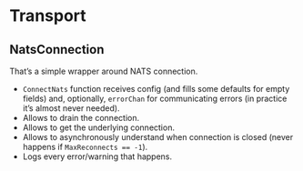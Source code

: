 # Transport

## NatsConnection

That’s a simple wrapper around NATS connection.
- `ConnectNats` function receives config (and fills some defaults for empty fields) and, optionally, `errorChan` for communicating errors (in practice it’s almost never needed).
- Allows to drain the connection.
- Allows to get the underlying connection.
- Allows to asynchronously understand when connection is closed (never happens if `MaxReconnects == -1`).
- Logs every error/warning that happens.

